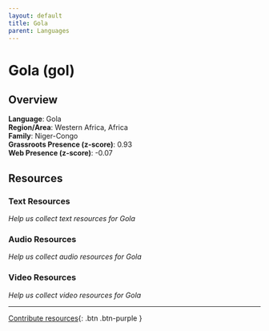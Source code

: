 ```yaml
---
layout: default
title: Gola
parent: Languages
---
```


# Gola (gol)

## Overview

**Language**: Gola  
**Region/Area**: Western Africa, Africa  
**Family**: Niger-Congo  
**Grassroots Presence (z-score)**: 0.93  
**Web Presence (z-score)**: -0.07  

## Resources

### Text Resources
*Help us collect text resources for Gola*

### Audio Resources
*Help us collect audio resources for Gola*

### Video Resources
*Help us collect video resources for Gola*

---

[Contribute resources](https://forms.office.com/e/1SfLJx3u1r){: .btn .btn-purple }
